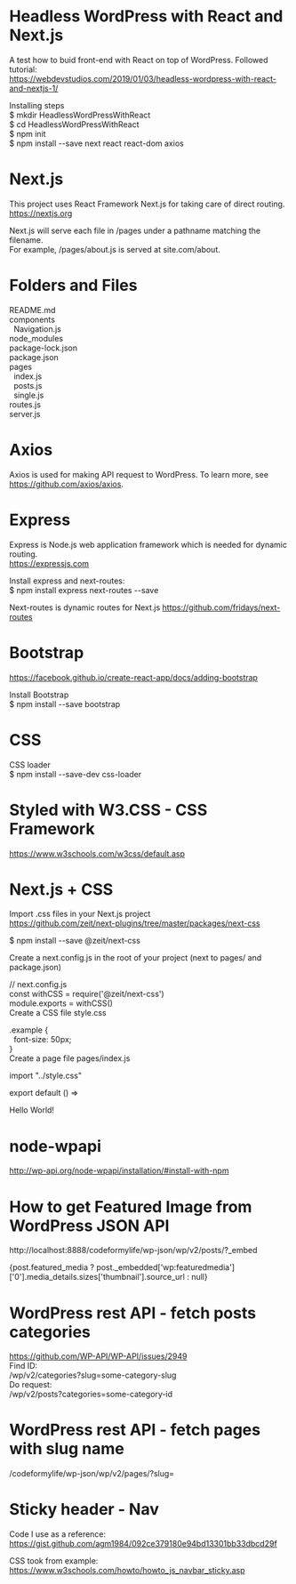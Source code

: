 # Headless WordPress with React and Next.js

A test how to buid front-end with React on top of WordPress. Followed tutorial:  
https://webdevstudios.com/2019/01/03/headless-wordpress-with-react-and-nextjs-1/   

Installing steps   
$ mkdir HeadlessWordPressWithReact   
$ cd HeadlessWordPressWithReact   
$ npm init   
$ npm install --save next react react-dom axios   


# Next.js
This project uses React Framework Next.js for taking care of direct routing. 
https://nextjs.org  

Next.js will serve each file in /pages under a pathname matching the filename.   
For example, /pages/about.js is served at site.com/about.   


# Folders and Files     

README.md  
components  
&nbsp;  Navigation.js   
node_modules   
package-lock.json   
package.json   
pages      
&nbsp;  index.js   
&nbsp;  posts.js   
&nbsp;  single.js      
routes.js   
server.js   

# Axios   
Axios is used for making API request to WordPress. To learn more, see  https://github.com/axios/axios.  

# Express   
Express is Node.js web application framework which is needed for dynamic routing.   
https://expressjs.com   

Install express and next-routes:   
$ npm install express next-routes --save   

Next-routes is dynamic routes for Next.js
https://github.com/fridays/next-routes

# Bootstrap   

https://facebook.github.io/create-react-app/docs/adding-bootstrap   

Install Bootstrap   
$ npm install --save bootstrap

# CSS   
CSS loader   
$ npm install --save-dev css-loader   

# Styled with W3.CSS - CSS Framework   

https://www.w3schools.com/w3css/default.asp   

# Next.js + CSS   
Import .css files in your Next.js project   
https://github.com/zeit/next-plugins/tree/master/packages/next-css   

$ npm install --save @zeit/next-css   

Create a next.config.js in the root of your project (next to pages/ and package.json)   

// next.config.js   
const withCSS = require('@zeit/next-css')   
module.exports = withCSS()   
Create a CSS file style.css   

.example {   
 &nbsp;  font-size: 50px;   
}   
Create a page file pages/index.js

import "../style.css"   

export default () => <div className="example">Hello World!</div>   
  

# node-wpapi 

http://wp-api.org/node-wpapi/installation/#install-with-npm


# How to get Featured Image from WordPress JSON API   
 
http://localhost:8888/codeformylife/wp-json/wp/v2/posts/?_embed   

{post.featured_media ?  post._embedded['wp:featuredmedia']['0'].media_details.sizes['thumbnail'].source_url : null}  

# WordPress rest API - fetch posts categories   

https://github.com/WP-API/WP-API/issues/2949   
Find ID:   
<your-page>/wp/v2/categories?slug=some-category-slug   
Do request:   
<your-page>/wp/v2/posts?categories=some-category-id   
 
 # WordPress rest API - fetch pages with slug name  
<your-page>/codeformylife/wp-json/wp/v2/pages/?slug=<page-slug>   
 
 # Sticky header - Nav   
 Code I use as a reference:   
 https://gist.github.com/agm1984/092ce379180e94bd13301bb33dbcd29f   
 
 CSS took from example:  
 https://www.w3schools.com/howto/howto_js_navbar_sticky.asp   
 
 

